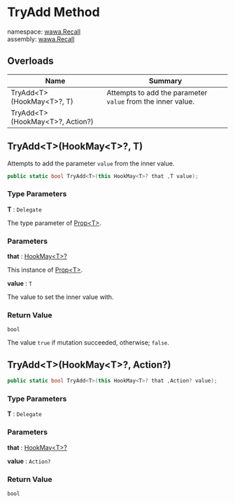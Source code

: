 # TryAdd Method

namespace: [wawa\.Recall](../../wawa.Recall.md)<br />
assembly: [wawa\.Recall](../../../wawa.Recall.md)



## Overloads

| Name | Summary |
|------|---------|
| TryAdd\<T\>\(HookMay\<T\>?, T\) | Attempts to add the parameter `value` from the inner value\. |
| TryAdd\<T\>\(HookMay\<T\>?, Action?\) |  |

## TryAdd\<T\>\(HookMay\<T\>?, T\)

Attempts to add the parameter `value` from the inner value\.

```csharp
public static bool TryAdd<T>(this HookMay<T>? that ,T value);
```

### Type Parameters

__T__ : `Delegate`

The type parameter of [Prop\<T\>](../../../wawa.Recall/wawa.Recall/Prop\`1.md)\.

### Parameters

__that__ : [HookMay\<T\>?](../../../wawa.Recall/wawa.Recall/HookMay\`1.md)

This instance of [Prop\<T\>](../../../wawa.Recall/wawa.Recall/Prop\`1.md)\.

__value__ : `T`

The value to set the inner value with\.

### Return Value

`bool`

The value `true` if mutation succeeded, otherwise; `false`\.

## TryAdd\<T\>\(HookMay\<T\>?, Action?\)



```csharp
public static bool TryAdd<T>(this HookMay<T>? that ,Action? value);
```

### Type Parameters

__T__ : `Delegate`



### Parameters

__that__ : [HookMay\<T\>?](../../../wawa.Recall/wawa.Recall/HookMay\`1.md)



__value__ : `Action?`



### Return Value

`bool`



